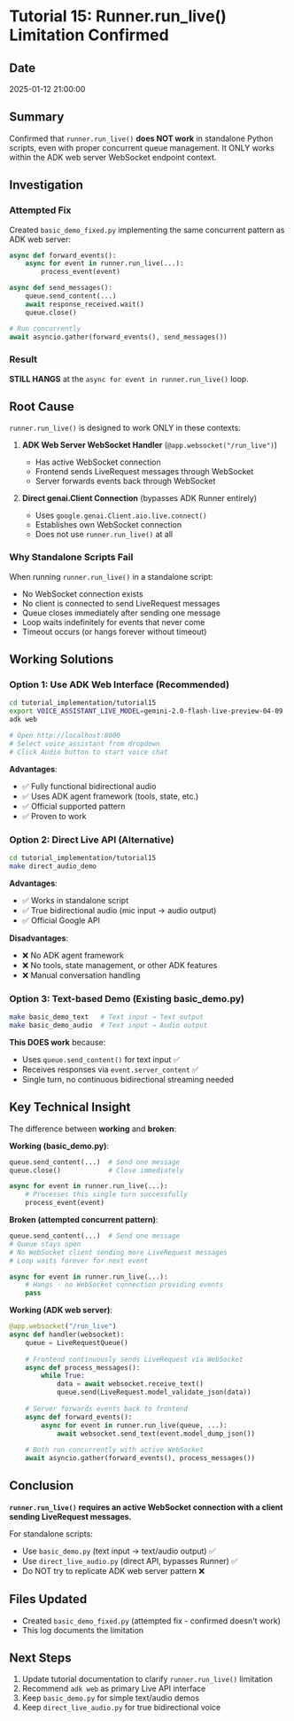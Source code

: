 # Tutorial 15: Runner.run_live() Limitation Confirmed

## Date

2025-01-12 21:00:00

## Summary

Confirmed that `runner.run_live()` **does NOT work** in standalone Python scripts, even with proper concurrent queue management. It ONLY works within the ADK web server WebSocket endpoint context.

## Investigation

### Attempted Fix

Created `basic_demo_fixed.py` implementing the same concurrent pattern as ADK web server:

```python
async def forward_events():
    async for event in runner.run_live(...):
        process_event(event)

async def send_messages():
    queue.send_content(...)
    await response_received.wait()
    queue.close()

# Run concurrently
await asyncio.gather(forward_events(), send_messages())
```

### Result

**STILL HANGS** at the `async for event in runner.run_live()` loop.

## Root Cause

`runner.run_live()` is designed to work ONLY in these contexts:

1. **ADK Web Server WebSocket Handler** (`@app.websocket("/run_live")`)
   - Has active WebSocket connection
   - Frontend sends LiveRequest messages through WebSocket
   - Server forwards events back through WebSocket

2. **Direct genai.Client Connection** (bypasses ADK Runner entirely)
   - Uses `google.genai.Client.aio.live.connect()`
   - Establishes own WebSocket connection
   - Does not use `runner.run_live()` at all

### Why Standalone Scripts Fail

When running `runner.run_live()` in a standalone script:
- No WebSocket connection exists
- No client is connected to send LiveRequest messages
- Queue closes immediately after sending one message
- Loop waits indefinitely for events that never come
- Timeout occurs (or hangs forever without timeout)

## Working Solutions

### Option 1: Use ADK Web Interface (Recommended)

```bash
cd tutorial_implementation/tutorial15
export VOICE_ASSISTANT_LIVE_MODEL=gemini-2.0-flash-live-preview-04-09
adk web

# Open http://localhost:8000
# Select voice_assistant from dropdown
# Click Audio button to start voice chat
```

**Advantages**:
- ✅ Fully functional bidirectional audio
- ✅ Uses ADK agent framework (tools, state, etc.)
- ✅ Official supported pattern
- ✅ Proven to work

### Option 2: Direct Live API (Alternative)

```bash
cd tutorial_implementation/tutorial15
make direct_audio_demo
```

**Advantages**:
- ✅ Works in standalone script
- ✅ True bidirectional audio (mic input → audio output)
- ✅ Official Google API

**Disadvantages**:
- ❌ No ADK agent framework
- ❌ No tools, state management, or other ADK features
- ❌ Manual conversation handling

### Option 3: Text-based Demo (Existing basic_demo.py)

```bash
make basic_demo_text   # Text input → Text output
make basic_demo_audio  # Text input → Audio output
```

**This DOES work** because:
- Uses `queue.send_content()` for text input ✅
- Receives responses via `event.server_content` ✅
- Single turn, no continuous bidirectional streaming needed

## Key Technical Insight

The difference between **working** and **broken**:

**Working (basic_demo.py)**:
```python
queue.send_content(...)  # Send one message
queue.close()            # Close immediately

async for event in runner.run_live(...):
    # Processes this single turn successfully
    process_event(event)
```

**Broken (attempted concurrent pattern)**:
```python
queue.send_content(...)  # Send one message
# Queue stays open
# No WebSocket client sending more LiveRequest messages
# Loop waits forever for next event

async for event in runner.run_live(...):
    # Hangs - no WebSocket connection providing events
    pass
```

**Working (ADK web server)**:
```python
@app.websocket("/run_live")
async def handler(websocket):
    queue = LiveRequestQueue()
    
    # Frontend continuously sends LiveRequest via WebSocket
    async def process_messages():
        while True:
            data = await websocket.receive_text()
            queue.send(LiveRequest.model_validate_json(data))
    
    # Server forwards events back to frontend
    async def forward_events():
        async for event in runner.run_live(queue, ...):
            await websocket.send_text(event.model_dump_json())
    
    # Both run concurrently with active WebSocket
    await asyncio.gather(forward_events(), process_messages())
```

## Conclusion

**`runner.run_live()` requires an active WebSocket connection with a client sending LiveRequest messages.**

For standalone scripts:
- Use `basic_demo.py` (text input → text/audio output) ✅
- Use `direct_live_audio.py` (direct API, bypasses Runner) ✅
- Do NOT try to replicate ADK web server pattern ❌

## Files Updated

- Created `basic_demo_fixed.py` (attempted fix - confirmed doesn't work)
- This log documents the limitation

## Next Steps

1. Update tutorial documentation to clarify `runner.run_live()` limitation
2. Recommend `adk web` as primary Live API interface
3. Keep `basic_demo.py` for simple text/audio demos
4. Keep `direct_live_audio.py` for true bidirectional voice
